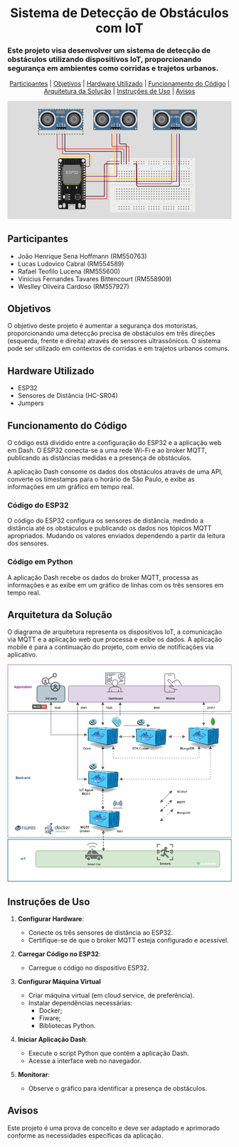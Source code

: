 <h1 align='center'>
    Sistema de Detecção de Obstáculos com IoT
</h1>

<h3>
    Este projeto visa desenvolver um sistema de detecção de obstáculos utilizando dispositivos IoT, proporcionando segurança em ambientes como corridas e trajetos urbanos.
</h3>

<p align="center">
  <a href="#participantes">Participantes</a> |
  <a href="#objetivos">Objetivos</a> |
  <a href="#hardware-utilizado">Hardware Utilizado</a> |
  <a href="#funcionamento-do-código">Funcionamento do Código</a> |
  <a href="#arquitetura-da-solução">Arquitetura da Solução</a> |
  <a href="#instruções-de-uso">Instruções de Uso</a> |
  <a href="#avisos">Avisos</a>
</p>

![Hardware Simulação](./img/hardware_wokwi.png)

## Participantes
* João Henrique Sena Hoffmann (RM550763)
* Lucas Ludovico Cabral (RM554589)
* Rafael Teofilo Lucena (RM555600)
* Vinicius Fernandes Tavares Bittencourt (RM558909)
* Weslley Oliveira Cardoso (RM557927)

## Objetivos
O objetivo deste projeto é aumentar a segurança dos motoristas, proporcionando uma detecção precisa de obstáculos em três direções (esquerda, frente e direita) através de sensores ultrassônicos. O sistema pode ser utilizado em contextos de corridas e em trajetos urbanos comuns.

## Hardware Utilizado
* ESP32
* Sensores de Distância (HC-SR04)
* Jumpers

## Funcionamento do Código
O código está dividido entre a configuração do ESP32 e a aplicação web em Dash. O ESP32 conecta-se a uma rede Wi-Fi e ao broker MQTT, publicando as distâncias medidas e a presença de obstáculos.

A aplicação Dash consome os dados dos obstáculos através de uma API, converte os timestamps para o horário de São Paulo, e exibe as informações em um gráfico em tempo real.

### Código do ESP32
O código do ESP32 configura os sensores de distância, medindo a distância até os obstáculos e publicando os dados nos tópicos MQTT apropriados. Mudando os valores enviados dependendo a partir da leitura dos sensores.

### Código em Python
A aplicação Dash recebe os dados do broker MQTT, processa as informações e as exibe em um gráfico de linhas com os três sensores em tempo real.

## Arquitetura da Solução
O diagrama de arquitetura representa os dispositivos IoT, a comunicação via MQTT e a aplicação web que processa e exibe os dados. A aplicação mobile é para a continuação do projeto, com envio de notificações via aplicativo.

![Arquitetura IoT](./img/arquitetura_iot.jpg)

## Instruções de Uso
1. **Configurar Hardware**:
    * Conecte os três sensores de distância ao ESP32.
    * Certifique-se de que o broker MQTT esteja configurado e acessível.

2. **Carregar Código no ESP32**:
    * Carregue o código no dispositivo ESP32.

3. **Configurar Máquina Virtual**
    * Criar máquina virtual (em cloud service, de preferência).
    * Instalar dependências necessárias:
      * Docker;
      * Fiware;
      * Bibliotecas Python.
  
4. **Iniciar Aplicação Dash**:
    * Execute o script Python que contém a aplicação Dash.
    * Acesse a interface web no navegador.

5. **Monitorar**:
    * Observe o gráfico para identificar a presença de obstáculos.

## Avisos
Este projeto é uma prova de conceito e deve ser adaptado e aprimorado conforme as necessidades específicas da aplicação.